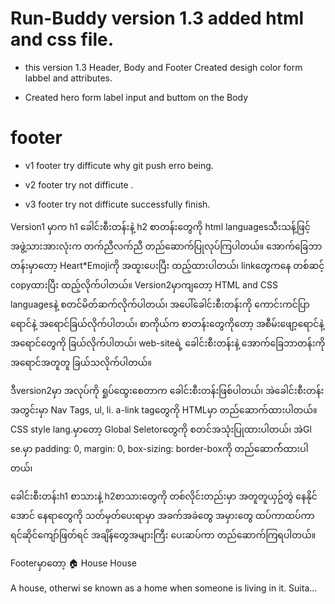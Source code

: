 # Run-Buddy version 1.3 added html and css file.

* this version 1.3 Header, Body and Footer Created desigh color form labbel and attributes.

* Created hero form label input and buttom on the Body

# footer

*   v1 footer try difficute why git push erro being.


*   v2 footer try not difficute .

*   v3 footer try not difficute successfully finish.

Version1 မှာက h1 ခေါင်းစီးတန်းနဲ့ h2 စာတန်းတွေကို html languagesသီးသန့်ဖြင့် အဖွဲ့သားအားလုံးက တက်ညီလက်ညီ တည်ဆောက်ပြုလုပ်ကြပါတယ်။
အောက်ခြေဘာတန်းမှာတော့ Heart*Emojiကို အထူးပေးပြီး ထည့်ထားပါတယ်၊ linkတွေကနေ တစ်ဆင့် copyထားပြီး ထည့်လိုက်ပါတယ်။
Version2မှာကျတော့ HTML and CSS languagesနဲ့ စတင်မိတ်ဆက်လိုက်ပါတယ်၊ အပေါ်ခေါင်းစီးတန်းကို ကောင်းကင်ပြာရောင်နဲ့ အရောင်ခြယ်လိုက်ပါတယ်၊ စာကိုယ်က စာတန်းတွေကိုတော့ အစီမ်းဖျော့ရောင်နဲ့ အရောင်တွေကို ခြယ်လိုက်ပါတယ်၊ web-siteရဲ့ ခေါင်းစီးတန်းနဲ့ အောက်ခြေဘာတန်းကို အရောင်အတူတူ ခြယ်သလိုက်ပါတယ်။

ဒီversion2မှာ အလုပ်ကို ရှုပ်ထွေးစေတာက ခေါင်းစီးတန်းဖြစ်ပါတယ်၊ အဲခေါင်းစီးတန်းအတွင်းမှာ Nav Tags, ul, li. a-link tagတွေကို HTMLမှာ တည်ဆောက်ထားပါတယ်။ CSS style lang.မှာတော့  Global Seletorတွေကို စတင်အသုံးပြုထားပါတယ်၊ အဲGl se.မှာ padding: 0, margin: 0, box-sizing: border-boxကို တည်ဆောက််ထားပါတယ်၊ 

ခေါင်းစီးတန်းh1 စာသားနဲ့ h2စာသားတွေကို တစ်လိုင်းတည်းမှာ အတူတူယှဥ်တွဲ နေနိုင်အောင် နေရာတွေကို သတ်မှတ်ပေးရာမှာ အခက်အခဲတွေ အမှားတွေ ထပ်ကာထပ်ကာ ရင်ဆိုင်ကျော်ဖြတ်ရင် အချိန်တွေအများကြီး ပေးဆပ်ကာ တည်ဆောက်ကြရပါတယ်။

Footerမှာတော့ 🏠
House
House

A house, otherwi
se known as a home when someone is living in it. Suita...

<header><style>
<h1>
</header>

